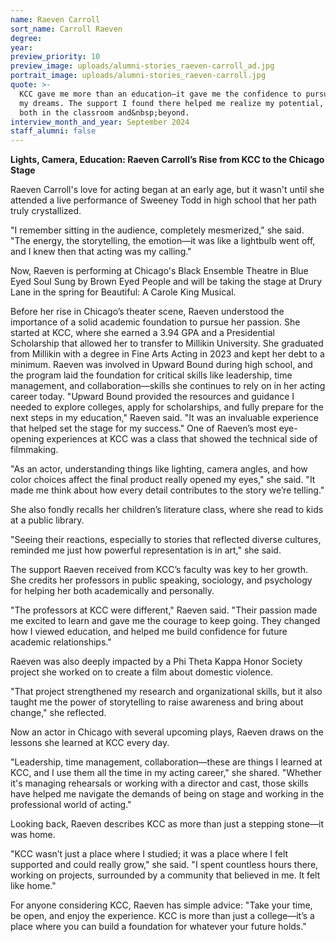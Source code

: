 ```yaml
---
name: Raeven Carroll
sort_name: Carroll Raeven
degree:
year:
preview_priority: 10
preview_image: uploads/alumni-stories_raeven-carroll_ad.jpg
portrait_image: uploads/alumni-stories_raeven-carroll.jpg
quote: >-
  KCC gave me more than an education—it gave me the confidence to pursue
  my dreams. The support I found there helped me realize my potential,
  both in the classroom and&nbsp;beyond.
interview_month_and_year: September 2024
staff_alumni: false
---
```

**Lights, Camera, Education: Raeven Carroll’s Rise from KCC to the Chicago Stage**
 
Raeven Carroll's love for acting began at an early age, but it wasn't until she attended a live performance of Sweeney Todd in high school that her path truly crystallized. 

"I remember sitting in the audience, completely mesmerized," she said. "The energy, the storytelling, the emotion—it was like a lightbulb went off, and I knew then that acting was my calling." 
 
Now, Raeven is performing at Chicago's Black Ensemble Theatre in Blue Eyed Soul Sung by Brown Eyed People and will be taking the stage at Drury Lane in the spring for Beautiful: A Carole King Musical.

Before her rise in Chicago’s theater scene, Raeven understood the importance of a solid academic foundation to pursue her passion. She started at KCC, where she earned a 3.94 GPA and a Presidential Scholarship that allowed her to transfer to Millikin University. She graduated from Millikin with a degree in Fine Arts Acting in 2023 and kept her debt to a minimum.
Raeven was involved in Upward Bound during high school, and the program laid the foundation for critical skills like leadership, time management, and collaboration—skills she continues to rely on in her acting career today.
"Upward Bound provided the resources and guidance I needed to explore colleges, apply for scholarships, and fully prepare for the next steps in my education," Raeven said. "It was an invaluable experience that helped set the stage for my success."
One of Raeven’s most eye-opening experiences at KCC was a class that showed the technical side of filmmaking. 

"As an actor, understanding things like lighting, camera angles, and how color choices affect the final product really opened my eyes," she said. "It made me think about how every detail contributes to the story we’re telling."
 
She also fondly recalls her children’s literature class, where she read to kids at a public library. 

"Seeing their reactions, especially to stories that reflected diverse cultures, reminded me just how powerful representation is in art," she said.
 
The support Raeven received from KCC’s faculty was key to her growth. She credits her professors in public speaking, sociology, and psychology for helping her both academically and personally. 

"The professors at KCC were different," Raeven said. "Their passion made me excited to learn and gave me the courage to keep going. They changed how I viewed education, and helped me build confidence for future academic relationships."
 
Raeven was also deeply impacted by a Phi Theta Kappa Honor Society project she worked on to create a film about domestic violence. 

"That project strengthened my research and organizational skills, but it also taught me the power of storytelling to raise awareness and bring about change," she reflected.
 
Now an actor in Chicago with several upcoming plays, Raeven draws on the lessons she learned at KCC every day. 

"Leadership, time management, collaboration—these are things I learned at KCC, and I use them all the time in my acting career," she shared. "Whether it's managing rehearsals or working with a director and cast, those skills have helped me navigate the demands of being on stage and working in the professional world of acting."
 
Looking back, Raeven describes KCC as more than just a stepping stone—it was home.  

"KCC wasn’t just a place where I studied; it was a place where I felt supported and could really grow," she said. "I spent countless hours there, working on projects, surrounded by a community that believed in me. It felt like home."
 
For anyone considering KCC, Raeven has simple advice: "Take your time, be open, and enjoy the experience. KCC is more than just a college—it’s a place where you can build a foundation for whatever your future holds."
